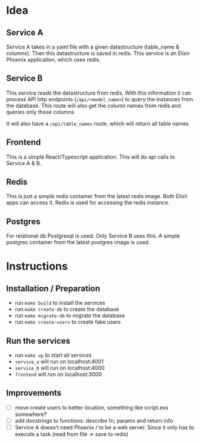 # Idea
## Service A
Service A takes in a yaml file with a given datastructure (table_name & columns). Then this datastructure is saved in redis. This service is an Elixir Phoenix application, which uses redis.

## Service B
This service reads the datastructure from redis. With this information it can process API http endpoints (`/api/<model_name>`) to query the instances from the database. This route will also get the column names from redis and queries only those columns

It will also have a `/api/table_names` route, which will return all table names

## Frontend
This is a simple React/Typescript application. This will do api calls to Service A & B.

## Redis
This is just a simple redis container from the latest redis image. Both Elixir apps can access it. Redix is used for accessing the redis instance.

## Postgres
For relational db Postgresql is used. Only Service B uses this. A simple postgres container from the latest postgres image is used.

# Instructions
## Installation / Preparation
- run `make build` to install the services
- run `make create-db` to create the database
- run `make migrate-db` to migrate the database
- run `make create-users` to create fake users

## Run the services
- run `make up` to start all services
- `service_a` will run on localhost:4001
- `service_b` will run on localhost:4000
- `frontend` will run on localhost:3000

## Improvements
- [ ] move create users to better location, something like script.exs somewhere?
- [ ] add docstrings to functions: describe fn, params and return info
- [ ] Service A doesn't need Phoenix / to be a web server. Since it only has to execute a task (read from file -> save to redis)
